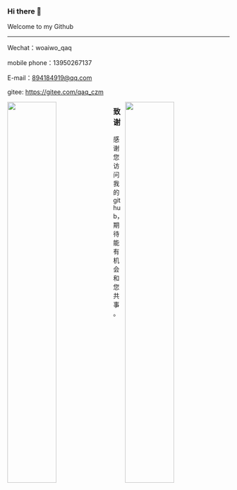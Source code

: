 ### Hi there 👋
Welcome to my Github
<hr>

Wechat：woaiwo_qaq

mobile phone：13950267137

E-mail：894184919@qq.com

gitee: https://gitee.com/qaq_czm


<!-- ![unswervingly's github stats](https://github-readme-stats.vercel.app/api?username=lxKylin&hide=[%22issues%22]&show_icons=true)  -->

<!-- ![Top Langs](https://github-readme-stats.vercel.app/api/top-langs/?username=unswervingly)  -->

<p>
<img align="left" width="47%" src="https://github-readme-stats.vercel.app/api?username=unswervingly&hide=[%22issues%22]&show_icons=true" />
<img align="right" width="47%" src="https://github-readme-stats.vercel.app/api/top-langs/?username=unswervingly&layout=compact&hide=glsl" />
</p>


### 致谢
感谢您访问我的github，期待能有机会和您共事。
